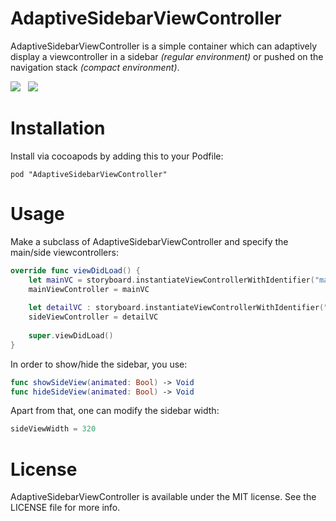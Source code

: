 # AdaptiveSidebarViewController
AdaptiveSidebarViewController is a simple container which can adaptively display a viewcontroller in a sidebar _(regular environment)_ or pushed on the navigation stack _(compact environment)_.

<img src="https://github.com/mkoehnke/AdaptiveSidebarViewController/raw/master/Resources/AdaptiveSidebarViewController_iPad.gif">
<span>&nbsp;</span>
<img src="https://github.com/mkoehnke/AdaptiveSidebarViewController/raw/master/Resources/AdaptiveSidebarViewController_iPhone.gif">

# Installation
Install via cocoapods by adding this to your Podfile:

```
pod "AdaptiveSidebarViewController"
```

# Usage
Make a subclass of AdaptiveSidebarViewController and specify the main/side viewcontrollers:

```swift
override func viewDidLoad() {
    let mainVC = storyboard.instantiateViewControllerWithIdentifier("mainVC")
    mainViewController = mainVC
        
    let detailVC : storyboard.instantiateViewControllerWithIdentifier("detailVC")
    sideViewController = detailVC
    
    super.viewDidLoad()
}
```

In order to show/hide the sidebar, you use:

```swift
func showSideView(animated: Bool) -> Void
func hideSideView(animated: Bool) -> Void
```

Apart from that, one can modify the sidebar width:

```swift
sideViewWidth = 320
```

# License
AdaptiveSidebarViewController is available under the MIT license. See the LICENSE file for more info.
